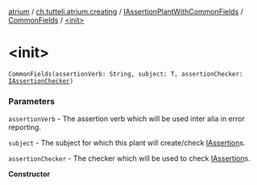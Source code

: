 [atrium](../../../index.md) / [ch.tutteli.atrium.creating](../../index.md) / [IAssertionPlantWithCommonFields](../index.md) / [CommonFields](index.md) / [&lt;init&gt;](.)

# &lt;init&gt;

`CommonFields(assertionVerb: String, subject: T, assertionChecker: `[`IAssertionChecker`](../../../ch.tutteli.atrium.checking/-i-assertion-checker/index.md)`)`

### Parameters

`assertionVerb` - The assertion verb which will be used inter alia in error reporting.

`subject` - The subject for which this plant will create/check [IAssertion](../../../ch.tutteli.atrium.assertions/-i-assertion/index.md)s.

`assertionChecker` - The checker which will be used to check [IAssertion](../../../ch.tutteli.atrium.assertions/-i-assertion/index.md)s.

**Constructor**

